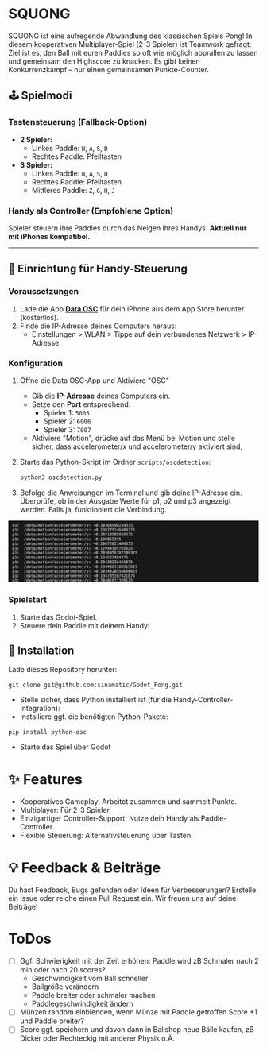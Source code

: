 # SQUONG

SQUONG ist eine aufregende Abwandlung des klassischen Spiels Pong! In diesem kooperativen Multiplayer-Spiel (2-3 Spieler) ist Teamwork gefragt: Ziel ist es, den Ball mit euren Paddles so oft wie möglich abprallen zu lassen und gemeinsam den Highscore zu knacken. Es gibt keinen Konkurrenzkampf – nur einen gemeinsamen Punkte-Counter.

## 🕹️ Spielmodi

### Tastensteuerung (Fallback-Option)

- **2 Spieler:**
  - Linkes Paddle: `W`, `A`, `S`, `D`
  - Rechtes Paddle: Pfeiltasten
- **3 Spieler:**
  - Linkes Paddle: `W`, `A`, `S`, `D`
  - Rechtes Paddle: Pfeiltasten
  - Mittleres Paddle: `Z`, `G`, `H`, `J`

### Handy als Controller (Empfohlene Option)

Spieler steuern ihre Paddles durch das Neigen ihres Handys. **Aktuell nur mit iPhones kompatibel.**

---

## 📱 Einrichtung für Handy-Steuerung

### Voraussetzungen

1. Lade die App **[Data OSC](https://apps.apple.com)** für dein iPhone aus dem App Store herunter (kostenlos).
2. Finde die IP-Adresse deines Computers heraus:
   - Einstellungen > WLAN > Tippe auf dein verbundenes Netzwerk > IP-Adresse

### Konfiguration

1. Öffne die Data OSC-App und Aktiviere "OSC"

   - Gib die **IP-Adresse** deines Computers ein.
   - Setze den **Port** entsprechend:
     - Spieler 1: `5005`
     - Spieler 2: `6006`
     - Spieler 3: `7007`
   - Aktiviere "Motion", drücke auf das Menü bei Motion und stelle sicher, dass accelerometer/x und accelerometer/y aktiviert sind,

2. Starte das Python-Skript im Ordner `scripts/oscdetection`:

   ```bash
   python3 oscdetection.py
   ```

3. Befolge die Anweisungen im Terminal und gib deine IP-Adresse ein. Überprüfe, ob in der Ausgabe Werte für p1, p2 und p3 angezeigt werden. Falls ja, funktioniert die Verbindung.

![Terminal-Ausgabe nach Start des Pythonskripts](doku/Bildschirmfoto%202025-01-06%20um%2012.49.39.png)

### Spielstart

1. Starte das Godot-Spiel.
2. Steuere dein Paddle mit deinem Handy!

## 🚀 Installation

Lade dieses Repository herunter:

```
git clone git@github.com:sinamatic/Godot_Pong.git
```

- Stelle sicher, dass Python installiert ist (für die Handy-Controller-Integration):
- Installiere ggf. die benötigten Python-Pakete:

```
pip install python-osc
```

- Starte das Spiel über Godot

# ✨ Features

- Kooperatives Gameplay: Arbeitet zusammen und sammelt Punkte.
- Multiplayer: Für 2-3 Spieler.
- Einzigartiger Controller-Support: Nutze dein Handy als Paddle-Controller.
- Flexible Steuerung: Alternativsteuerung über Tasten.

# 💡 Feedback & Beiträge

Du hast Feedback, Bugs gefunden oder Ideen für Verbesserungen? Erstelle ein Issue oder reiche einen Pull Request ein. Wir freuen uns auf deine Beiträge!

# ToDos

- [ ] Ggf. Schwierigkeit mit der Zeit erhöhen: Paddle wird zB Schmaler nach 2 min oder nach 20 scores?
  - Geschwindigkeit vom Ball schneller
  - Ballgröße verändern
  - Paddle breiter oder schmaler machen
  - Paddlegeschwindigkeit ändern
- [ ] Münzen random einblenden, wenn Münze mit Paddle getroffen Score +1 und Paddle breiter?
- [ ] Score ggf. speichern und davon dann in Ballshop neue Bälle kaufen, zB Dicker oder Rechteckig mit anderer Physik o.Ä.
